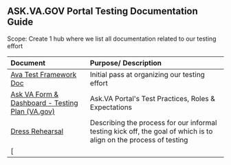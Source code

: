 ## ASK.VA.GOV Portal Testing Documentation Guide
Scope: Create 1 hub where we list all documentation related to our testing effort


|Document|Purpose/ Description|
|:--|:--|
|[Ava Test Framework Doc](https://docs.google.com/spreadsheets/d/1W89vFL1L8t7E471NlLeiEmoxDzoAZ1daXepxhFB1Zc4/edit?gid=62297269#gid=62297269)| Initial pass at organizing our testing effort|
|[Ask VA Form & Dashboard - Testing Plan (VA.gov)](https://github.com/department-of-veterans-affairs/va.gov-team/blob/master/products/ask-va/engineering/test-plans/ask-va%20form-dash-testing-plan.md) | Ask.VA Portal's Test Practices,  Roles & Expectations|
|[Dress Rehearsal](https://github.com/department-of-veterans-affairs/va.gov-team/blob/master/products/ask-va/engineering/test-plans/Test%20Dress%20Rehearsal.md)| Describing the process for our informal testing kick off, the goal of which is to align on the process of testing|
|[
